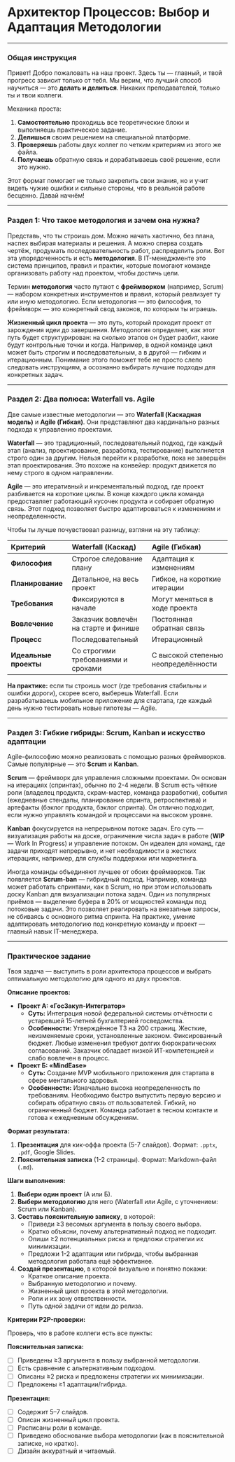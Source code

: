 # Архитектор Процессов: Выбор и Адаптация Методологии

---

### Общая инструкция

Привет! Добро пожаловать на наш проект. Здесь ты — главный, и твой прогресс зависит только от тебя. Мы верим, что лучший способ научиться — это **делать и делиться**. Никаких преподавателей, только ты и твои коллеги.

Механика проста:
1.  **Самостоятельно** проходишь все теоретические блоки и выполняешь практическое задание.
2.  **Делишься** своим решением на специальной платформе.
3.  **Проверяешь** работы двух коллег по четким критериям из этого же файла.
4.  **Получаешь** обратную связь и дорабатываешь своё решение, если это нужно.

Этот формат помогает не только закрепить свои знания, но и учит видеть чужие ошибки и сильные стороны, что в реальной работе бесценно. Давай начнём!

---

### Раздел 1: Что такое методология и зачем она нужна?

Представь, что ты строишь дом. Можно начать хаотично, без плана, наспех выбирая материалы и решения. А можно сперва создать чертёж, продумать последовательность работ, распределить роли. Вот эта упорядоченность и есть **методология**. В IT-менеджменте это система принципов, правил и практик, которые помогают команде организовать работу над проектом, чтобы достичь цели.

Термин **методология** часто путают с **фреймворком** (например, Scrum) — набором конкретных инструментов и правил, который реализует ту или иную методологию. Если методология — это философия, то фреймворк — это конкретный свод законов, по которым ты играешь.

**Жизненный цикл проекта** — это путь, который проходит проект от зарождения идеи до завершения. Методология определяет, как этот путь будет структурирован: на сколько этапов он будет разбит, какие будут контрольные точки и когда. Например, в одной команде цикл может быть строгим и последовательным, а в другой — гибким и итерационным. Понимание этого поможет тебе не просто слепо следовать инструкциям, а осознанно выбирать лучшие подходы для конкретных задач.

---

### Раздел 2: Два полюса: Waterfall vs. Agile

Две самые известные методологии — это **Waterfall (Каскадная модель)** и **Agile (Гибкая)**. Они представляют два кардинально разных подхода к управлению проектами.

**Waterfall** — это традиционный, последовательный подход, где каждый этап (анализ, проектирование, разработка, тестирование) выполняется строго один за другим. Нельзя перейти к разработке, пока не завершён этап проектирования. Это похоже на конвейер: продукт движется по нему строго в одном направлении.

**Agile** — это итеративный и инкрементальный подход, где проект разбивается на короткие циклы. В конце каждого цикла команда предоставляет работающий кусочек продукта и собирает обратную связь. Этот подход позволяет быстро адаптироваться к изменениям и неопределенности.

Чтобы ты лучше почувствовал разницу, взгляни на эту таблицу:

| Критерий | Waterfall (Каскад) | Agile (Гибкая) |
| :--- | :--- | :--- |
| **Философия** | Строгое следование плану | Адаптация к изменениям |
| **Планирование** | Детальное, на весь проект | Гибкое, на короткие итерации |
| **Требования** | Фиксируются в начале | Могут меняться в ходе проекта |
| **Вовлечение** | Заказчик вовлечён на старте и финише | Постоянная обратная связь |
| **Процесс** | Последовательный | Итерационный |
| **Идеальные проекты** | Со строгими требованиями и сроками | С высокой степенью неопределённости |

**На практике:** если ты строишь мост (где требования стабильны и ошибки дороги), скорее всего, выберешь Waterfall. Если разрабатываешь мобильное приложение для стартапа, где каждый день нужно тестировать новые гипотезы — Agile.

---

### Раздел 3: Гибкие гибриды: Scrum, Kanban и искусство адаптации

Agile-философию можно реализовать с помощью разных фреймворков. Самые популярные — это **Scrum** и **Kanban**.

**Scrum** — фреймворк для управления сложными проектами. Он основан на итерациях (спринтах), обычно по 2-4 недели. В Scrum есть чёткие роли (владелец продукта, скрам-мастер, команда разработки), события (ежедневные стендапы, планирование спринта, ретроспектива) и артефакты (бэклог продукта, бэклог спринта). Он отлично подходит, если нужно управлять командой и процессами на высоком уровне.

**Kanban** фокусируется на непрерывном потоке задач. Его суть — визуализация работы на доске, ограничение числа задач в работе (**WIP** — Work In Progress) и управление потоком. Он идеален для команд, где задачи приходят непрерывно, и нет необходимости в жестких итерациях, например, для службы поддержки или маркетинга.

Иногда команды объединяют лучшее от обоих фреймворков. Так появляется **Scrum-ban** — гибридный подход. Например, команда может работать спринтами, как в Scrum, но при этом использовать доску Kanban для визуализации потока задач. Один из популярных приёмов — выделение буфера в 20% от мощностей команды под потоковые задачи. Это позволяет реагировать на внезапные запросы, не сбиваясь с основного ритма спринта. На практике, умение адаптировать методологию под конкретную команду и проект — главный навык IT-менеджера.

---

### Практическое задание

Твоя задача — выступить в роли архитектора процессов и выбрать оптимальную методологию для одного из двух проектов.

**Описание проектов:**

* **Проект А: «ГосЗакуп-Интегратор»**
    * **Суть:** Интеграция новой федеральной системы отчётности с устаревшей 15-летней бухгалтерией госведомства.
    * **Особенности:** Утверждённое ТЗ на 200 страниц. Жесткие, неизменяемые сроки, установленные законом. Фиксированный бюджет. Любые изменения требуют долгих бюрократических согласований. Заказчик обладает низкой ИТ-компетенцией и слабо вовлечен в процесс.
* **Проект Б: «MindEase»**
    * **Суть:** Создание MVP мобильного приложения для стартапа в сфере ментального здоровья.
    * **Особенности:** Изначально высока неопределенность по требованиям. Необходимо быстро выпустить первую версию и собирать обратную связь от пользователей. Гибкий, но ограниченный бюджет. Команда работает в тесном контакте и готова к ежедневным обсуждениям.

**Формат результата:**

1.  **Презентация** для кик-оффа проекта (5-7 слайдов). Формат: `.pptx`, `.pdf`, Google Slides.
2.  **Пояснительная записка** (1-2 страницы). Формат: Markdown-файл (`.md`).

**Шаги выполнения:**

1.  **Выбери один проект** (А или Б).
2.  **Выбери методологию** для него (Waterfall или Agile, с уточнением: Scrum или Kanban).
3.  **Составь пояснительную записку**, в которой:
    * Приведи ≥3 весомых аргумента в пользу своего выбора.
    * Кратко объясни, почему альтернативный подход не подходит.
    * Опиши ≥2 потенциальных риска и предложи стратегии их минимизации.
    * Предложи 1-2 адаптации или гибрида, чтобы выбранная методология работала ещё эффективнее.
4.  **Создай презентацию**, в которой визуально и понятно покажи:
    * Краткое описание проекта.
    * Выбранную методологию и почему.
    * Жизненный цикл проекта в этой методологии.
    * Роли и их зону ответственности.
    * Путь одной задачи от идеи до релиза.

**Критерии P2P-проверки:**

Проверь, что в работе коллеги есть все пункты:

**Пояснительная записка:**

* [ ] Приведены ≥3 аргумента в пользу выбранной методологии.
* [ ] Есть сравнение с альтернативным подходом.
* [ ] Описаны ≥2 риска и предложены стратегии их минимизации.
* [ ] Предложены ≥1 адаптации/гибрида.

**Презентация:**

* [ ] Содержит 5–7 слайдов.
* [ ] Описан жизненный цикл проекта.
* [ ] Расписаны роли в команде.
* [ ] Приведено обоснование выбора методологии (как в пояснительной записке, но кратко).
* [ ] Дизайн аккуратный и читаемый.